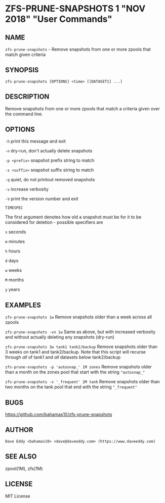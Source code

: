 ZFS-PRUNE-SNAPSHOTS 1 "NOV 2018" "User Commands"
================================================

NAME
----

`zfs-prune-snapshots` - Remove snapshots from one or more zpools that match
given criteria

SYNOPSIS
--------

`zfs-prune-snapshots [OPTIONS] <time> [[DATASET1] ...]`

DESCRIPTION
-----------

Remove snapshots from one or more zpools that match a criteria given over the
command line.

OPTIONS
-------

`-h`
  print this message and exit

`-n`
  dry-run, don't actually delete snapshots

`-p <prefix>`
  snapshot prefix string to match

`-s <suffix>`
  snapshot suffix string to match

`-q`
  quiet, do not printout removed snapshots

`-v`
  increase verbosity

`-V`
  print the version number and exit

`TIMESPEC`

The first argument denotes how old a snapshot must be for it to be considered
for deletion - possible specifiers are

  `s` seconds

  `m` minutes

  `h` hours

  `d` days

  `w` weeks

  `M` months

  `y` years

EXAMPLES
--------

`zfs-prune-snapshots 1w`
  Remove snapshots older than a week across all zpools

`zfs-prune-snapshots -vn 1w`
  Same as above, but with increased verbosity and without actually deleting any
  snapshots (dry-run)

`zfs-prune-snapshots 3w tank1 tank2/backup`
  Remove snapshots older than 3 weeks on tank1 and tank2/backup.  Note that this
  script will recurse through *all* of tank1 and *all* datasets below
  tank2/backup

`zfs-prune-snapshots -p 'autosnap_' 1M zones`
  Remove snapshots older than a month on the zones pool that start with the
  string `"autosnap_"`

`zfs-prune-snapshots -s '_frequent' 2M tank`
  Remove snapshots older than two months on the tank pool that end with the
  string `"_frequent"`

BUGS
----

https://github.com/bahamas10/zfs-prune-snapshots

AUTHOR
------

`Dave Eddy <bahamas10> <dave@daveeddy.com> (https://www.daveeddy.com)`

SEE ALSO
--------

zpool(1M), zfs(1M)

LICENSE
-------

MIT License

